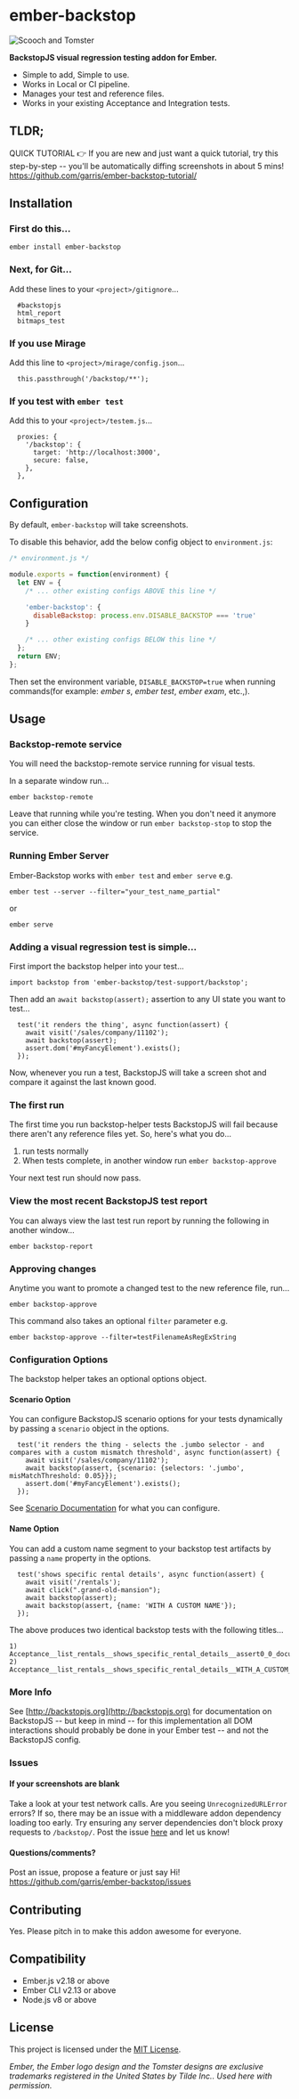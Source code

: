 # ember-backstop

![Scooch and Tomster](https://github.com/garris/BackstopJS/blob/master/assets/scoochAndTomster.png?raw=true)

**BackstopJS visual regression testing addon for Ember.**

- Simple to add, Simple to use.
- Works in Local or CI pipeline.
- Manages your test and reference files.
- Works in your existing Acceptance and Integration tests.

TLDR;
------------------------------------------------------------------------------
QUICK TUTORIAL 👉 If you are new and just want a quick tutorial, try this step-by-step -- you'll be automatically diffing screenshots in about 5 mins!
https://github.com/garris/ember-backstop-tutorial/



Installation
------------------------------------------------------------------------------

### First do this...
```
ember install ember-backstop
```

### Next, for Git...
Add these lines to your `<project>/gitignore`...
```
  #backstopjs
  html_report
  bitmaps_test
```

### If you use Mirage 
Add this line to `<project>/mirage/config.json`...
```
  this.passthrough('/backstop/**');
```

### If you test with `ember test`
Add this to your `<project>/testem.js`...
```
  proxies: {
    '/backstop': {
      target: 'http://localhost:3000',
      secure: false,
    },
  },
```

## Configuration

By default, `ember-backstop` will take screenshots.

To disable this behavior, add the below config object to `environment.js`:

```js
/* environment.js */

module.exports = function(environment) {
  let ENV = {
    /* ... other existing configs ABOVE this line */

    'ember-backstop': {
      disableBackstop: process.env.DISABLE_BACKSTOP === 'true'
    }

    /* ... other existing configs BELOW this line */
  };
  return ENV;
};
```

Then set the environment variable, `DISABLE_BACKSTOP=true` when running commands(for example: _ember s_, _ember test_, _ember exam_, etc.,).

Usage
------------------------------------------------------------------------------
### Backstop-remote service
You will need the backstop-remote service running for visual tests.

In a separate window run...

```
ember backstop-remote
```

Leave that running while you're testing. When you don't need it anymore you can either close the window or run `ember backstop-stop` to stop the service.

### Running Ember Server
Ember-Backstop works with `ember test` and `ember serve` e.g.

```
ember test --server --filter="your_test_name_partial"
```

or

```
ember serve
```

### Adding a visual regression test is simple...
First import the backstop helper into your test...

```
import backstop from 'ember-backstop/test-support/backstop';
```

Then add an `await backstop(assert);` assertion to any UI state you want to test...

```
  test('it renders the thing', async function(assert) {
    await visit('/sales/company/11102');
    await backstop(assert);
    assert.dom('#myFancyElement').exists();
  });
```

Now, whenever you run a test, BackstopJS will take a screen shot and compare it against the last known good. 

### The first run
The first time you run backstop-helper tests BackstopJS will fail because there aren't any reference files yet. So, here's what you do...

1. run tests normally
2. When tests complete, in another window run `ember backstop-approve`

Your next test run should now pass.

### View the most recent BackstopJS test report
You can always view the last test run report by running the following in another window...

```
ember backstop-report
```


### Approving changes
Anytime you want to promote a changed test to the new reference file, run...

```
ember backstop-approve
```  

This command also takes an optional `filter` parameter e.g. 

```
ember backstop-approve --filter=testFilenameAsRegExString
```

### Configuration Options
The backstop helper takes an optional options object.

#### Scenario Option
You can configure BackstopJS scenario options for your tests dynamically by passing a `scenario` object in the options.

```
  test('it renders the thing - selects the .jumbo selector - and compares with a custom mismatch threshold', async function(assert) {
    await visit('/sales/company/11102');
    await backstop(assert, {scenario: {selectors: '.jumbo', misMatchThreshold: 0.05}});
    assert.dom('#myFancyElement').exists();
  });
```

See [Scenario Documentation](https://github.com/garris/BackstopJS#advanced-scenarios) for what you can configure.

#### Name Option
You can add a custom name segment to your backstop test artifacts by passing a `name` property in the options.
```
  test('shows specific rental details', async function(assert) {
    await visit('/rentals');
    await click(".grand-old-mansion");
    await backstop(assert);
    await backstop(assert, {name: 'WITH A CUSTOM NAME'});
  });
```
The above produces two identical backstop tests with the following titles...
```
1) Acceptance__list_rentals__shows_specific_rental_details__assert0_0_document_0_webview
2) Acceptance__list_rentals__shows_specific_rental_details__WITH_A_CUSTOM_NAME__assert1_0_document_0_webview
```




### More Info
See [http://backstopjs.org](http://backstopjs.org) for documentation on BackstopJS -- but keep in mind -- for this implementation all DOM interactions should probably be done in your Ember test -- and not the BackstopJS config.

### Issues

#### If your screenshots are blank
Take a look at your test network calls.  Are you seeing `UnrecognizedURLError` errors?  If so, there may be an issue with a middleware addon dependency loading too early. Try ensuring any server dependencies don't block proxy requests to `/backstop/`. Post the issue [here](https://github.com/garris/ember-backstop/issues) and let us know! 

#### Questions/comments? 
Post an issue, propose a feature or just say Hi!  https://github.com/garris/ember-backstop/issues


Contributing
------------------------------------------------------------------------------

Yes. Please pitch in to make this addon awesome for everyone.


Compatibility
------------------------------------------------------------------------------

* Ember.js v2.18 or above
* Ember CLI v2.13 or above
* Node.js v8 or above


License
------------------------------------------------------------------------------

This project is licensed under the [MIT License](LICENSE.md).


_Ember, the Ember logo design and the Tomster designs are exclusive trademarks registered in the United States by Tilde Inc.. Used here with permission._
